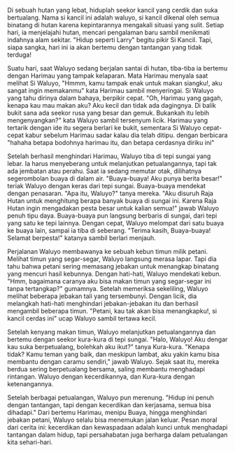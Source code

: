 Di sebuah hutan yang lebat, hiduplah seekor kancil yang cerdik dan suka bertualang. Nama si kancil ini adalah waluyo, 
si kancil dikenal oleh semua binatang di hutan karena kepintarannya mengakali situasi yang sulit. Setiap hari, ia menjelajahi hutan, 
mencari pengalaman baru sambil menikmati indahnya alam sekitar. "Hidup seperti Larry" begitu pikir Si Kancil. Tapi, siapa sangka, 
hari ini ia akan bertemu dengan tantangan yang tidak terduga!

Suatu hari, saat Waluyo sedang berjalan santai di hutan, tiba-tiba ia bertemu dengan Harimau yang tampak kelaparan. Mata Harimau menyala saat melihat Si Waluyo, "Hmmm, kamu tampak enak untuk makan siangku!, aku sangat ingin memakanmu" kata Harimau sambil menyeringai. Si Waluyo yang tahu dirinya dalam bahaya, berpikir cepat. "Oh, Harimau yang gagah, kenapa kau mau makan aku? Aku kecil dan tidak ada dagingnya. Di balik bukit sana ada seekor rusa yang besar dan gemuk. Bukankah itu lebih mengenyangkan?" kata Waluyo sambil tersenyum licik. Harimau yang tertarik dengan ide itu segera berlari ke bukit, sementara Si Waluyo cepat-cepat kabur sebelum Harimau sadar kalau dia telah ditipu. dengan berbicara "hahaha betapa bodohnya harimau itu, dan betapa cerdasnya diriku ini"

Setelah berhasil menghindari Harimau, Waluyo tiba di tepi sungai yang lebar. Ia harus menyeberang untuk melanjutkan petualangannya, tapi tak ada jembatan atau perahu. Saat ia sedang memutar otak, dilihatnya segerombolan buaya di dalam air. "Buaya-buaya! Aku punya berita besar!" teriak Waluyo dengan keras dari tepi sungai. Buaya-buaya mendekat dengan penasaran. "Apa itu, Waluyo?" tanya mereka. "Aku disuruh Raja Hutan untuk menghitung berapa banyak buaya di sungai ini. Karena Raja Hutan ingin mengadakan pesta besar untuk kalian semua!" jawab Waluyo penuh tipu daya. Buaya-buaya pun langsung berbaris di sungai, dari tepi yang satu ke tepi lainnya. Dengan cepat, Waluyo melompat dari satu buaya ke buaya lain, sampai ia tiba di seberang. "Terima kasih, Buaya-buaya! Selamat berpesta!" katanya sambil berlari menjauh.

Perjalanan Waluyo membawanya ke sebuah kebun timun milik petani. Melihat timun yang segar-segar, Waluyo langsung merasa lapar. Tapi dia tahu bahwa petani sering memasang jebakan untuk menangkap binatang yang mencuri hasil kebunnya. Dengan hati-hati, Waluyo mendekati kebun. "Hmm, bagaimana caranya aku bisa makan timun yang segar-segar ini tanpa tertangkap?" gumamnya. Setelah memeriksa sekeliling, Waluyo melihat beberapa jebakan tali yang tersembunyi. Dengan licik, dia melangkah hati-hati menghindari jebakan-jebakan itu dan berhasil mengambil beberapa timun. "Petani, kau tak akan bisa menangkapku!, si kancil cerdas ini" ucap Waluyo sambil tertawa kecil.

Setelah kenyang makan timun, Waluyo melanjutkan petualangannya dan bertemu dengan seekor kura-kura di tepi sungai. "Halo, Waluyo! Aku dengar kau suka berpetualang, bolehkah aku ikut?" tanya Kura-kura. "Kenapa tidak? Kamu teman yang baik, dan meskipun lambat, aku yakin kamu bisa membantu dengan caramu sendiri," jawab Waluyo. Sejak saat itu, mereka berdua sering berpetualang bersama, saling membantu menghadapi rintangan. Waluyo dengan kecerdikannya, dan Kura-kura dengan ketenangannya.

Setelah berbagai petualangan, Waluyo pun merenung. "Hidup ini penuh dengan tantangan, tapi dengan kecerdikan dan kerjasama, semua bisa dihadapi." Dari bertemu Harimau, menipu Buaya, hingga menghindari jebakan petani, Waluyo selalu bisa menemukan jalan keluar. Pesan moral dari cerita ini: kecerdikan dan kewaspadaan adalah kunci untuk menghadapi tantangan dalam hidup, tapi persahabatan juga berharga dalam petualangan kita sehari-hari.